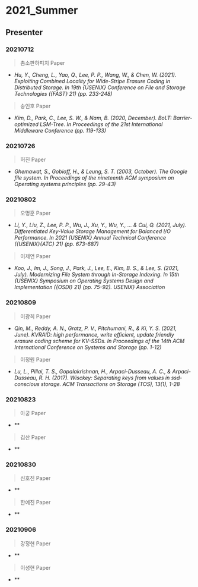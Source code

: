 # 2021_Summer

## Presenter
### 20210712
> 촘소판하피치 Paper
- *Hu, Y., Cheng, L., Yao, Q., Lee, P. P., Wang, W., & Chen, W. (2021). Exploiting Combined Locality for Wide-Stripe Erasure Coding in Distributed Storage. In 19th {USENIX} Conference on File and Storage Technologies ({FAST} 21) (pp. 233-248)*

> 송인호 Paper
- *Kim, D., Park, C., Lee, S. W., & Nam, B. (2020, December). BoLT: Barrier-optimized LSM-Tree. In Proceedings of the 21st International Middleware Conference (pp. 119-133)*

### 20210726
> 허진 Paper
- *Ghemawat, S., Gobioff, H., & Leung, S. T. (2003, October). The Google file system. In Proceedings of the nineteenth ACM symposium on Operating systems principles (pp. 29-43)*

### 20210802
> 오명훈 Paper
- *Li, Y., Liu, Z., Lee, P. P., Wu, J., Xu, Y., Wu, Y., ... & Cui, Q. (2021, July). Differentiated Key-Value Storage Management for Balanced I/O Performance. In 2021 {USENIX} Annual Technical Conference ({USENIX}{ATC} 21) (pp. 673-687)*

> 이제연 Paper
- *Koo, J., Im, J., Song, J., Park, J., Lee, E., Kim, B. S., & Lee, S. (2021, July). Modernizing File System through In-Storage Indexing. In 15th {USENIX} Symposium on Operating Systems Design and Implementation ({OSDI} 21) (pp. 75-92). USENIX} Association*

### 20210809
> 이광희 Paper
- *Qin, M., Reddy, A. N., Gratz, P. V., Pitchumani, R., & Ki, Y. S. (2021, June). KVRAID: high performance, write efficient, update friendly erasure coding scheme for KV-SSDs. In Proceedings of the 14th ACM International Conference on Systems and Storage (pp. 1-12)*

> 이정원 Paper
- *Lu, L., Pillai, T. S., Gopalakrishnan, H., Arpaci-Dusseau, A. C., & Arpaci-Dusseau, R. H. (2017). Wisckey: Separating keys from values in ssd-conscious storage. ACM Transactions on Storage (TOS), 13(1), 1-28*

### 20210823
> 아궁 Paper
- **

> 김산 Paper
- **

### 20210830
> 신호진 Paper
- **

> 한예진 Paper
- **

### 20210906
> 강정현 Paper
- **

> 이성현 Paper
- **
